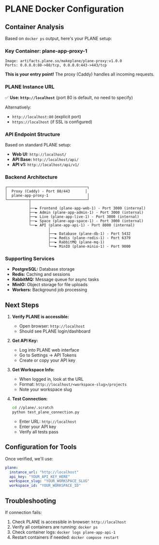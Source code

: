 # PLANE Docker Configuration

## Container Analysis

Based on `docker ps` output, here's your PLANE setup:

### Key Container: plane-app-proxy-1
```
Image: artifacts.plane.so/makeplane/plane-proxy:v1.0.0
Ports: 0.0.0.0:80->80/tcp, 0.0.0.0:443->443/tcp
```

**This is your entry point!** The proxy (Caddy) handles all incoming requests.

### PLANE Instance URL
✅ **Use: `http://localhost`** (port 80 is default, no need to specify)

Alternatively:
- `http://localhost:80` (explicit port)
- `https://localhost` (if SSL is configured)

### API Endpoint Structure
Based on standard PLANE setup:
- **Web UI:** `http://localhost/`
- **API Base:** `http://localhost/api/`
- **API v1:** `http://localhost/api/v1/`

### Backend Architecture
```
┌─────────────────────────────────────┐
│  Proxy (Caddy) - Port 80/443       │
│  plane-app-proxy-1                  │
└──────────┬──────────────────────────┘
           │
           ├──► Frontend (plane-app-web-1) - Port 3000 (internal)
           ├──► Admin (plane-app-admin-1) - Port 3000 (internal)
           ├──► Live (plane-app-live-1) - Port 3000 (internal)
           ├──► Space (plane-app-space-1) - Port 3000 (internal)
           └──► API (plane-app-api-1) - Port 8000 (internal)
                    │
                    ├──► Database (plane-db-1) - Port 5432
                    ├──► Redis (plane-redis-1) - Port 6379
                    ├──► RabbitMQ (plane-mq-1)
                    └──► MinIO (plane-minio-1) - Port 9000
```

### Supporting Services
- **PostgreSQL:** Database storage
- **Redis:** Caching and sessions
- **RabbitMQ:** Message queue for async tasks
- **MinIO:** Object storage for file uploads
- **Workers:** Background job processing

## Next Steps

1. **Verify PLANE is accessible:**
   - Open browser: `http://localhost`
   - Should see PLANE login/dashboard

2. **Get API Key:**
   - Log into PLANE web interface
   - Go to Settings → API Tokens
   - Create or copy your API key

3. **Get Workspace Info:**
   - When logged in, look at the URL
   - Format: `http://localhost/<workspace-slug>/projects`
   - Note your workspace slug

4. **Test Connection:**
   ```bash
   cd //plane/.scratch
   python test_plane_connection.py
   ```
   - Enter URL: `http://localhost`
   - Enter your API key
   - Verify all tests pass

## Configuration for Tools

Once verified, we'll use:
```yaml
plane:
  instance_url: "http://localhost"
  api_key: "YOUR_API_KEY_HERE"
  workspace_slug: "YOUR_WORKSPACE_SLUG"
  workspace_id: "YOUR_WORKSPACE_ID"
```

## Troubleshooting

If connection fails:
1. Check PLANE is accessible in browser: `http://localhost`
2. Verify all containers are running: `docker ps`
3. Check container logs: `docker logs plane-app-api-1`
4. Restart containers if needed: `docker compose restart`
